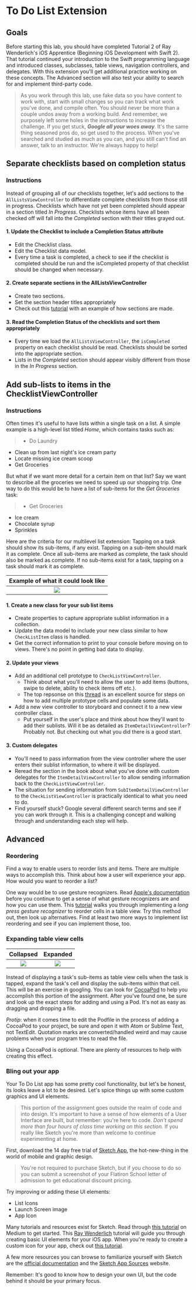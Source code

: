 # To Do List Extension

## Goals
Before starting this lab, you should have completed Tutorial 2 of Ray Wenderlich's iOS Apprentice (Beginning iOS Development with Swift 2). That tutorial continued your introduction to the Swift programming language and introduced classes, subclasses, table views, navigation controllers, and delegates. With this extension you'll get additional practice working on these concepts. The Advanced section will also test your ability to search for and implement third-party code.

> As you work through this lab, use fake data so you have content to work with, start with small changes so you can track what work you've done, and compile often. You should never be more than a couple undos away from a working build. And remember, we purposely left some holes in the instructions to increase the challenge. If you get stuck, ***Google all your woes away***. It's the same thing seasoned pros do, so get used to the process. When you've searched and studied as much as you can, and you still can't find an answer, talk to an instructor. We're always happy to help!

## Separate checklists based on completion status
### Instructions
Instead of grouping all of our checklists together, let's add sections to the `AllListsViewController` to differentiate complete checklists from those still in progress. Checklists which have not yet been completed should appear in a section titled *In Progress*. Checklists whose items have all been checked off will fall into the *Completed* section with their titles grayed out.

#### 1. Update the Checklist to include a Completion Status attribute
* Edit the Checklist class.
* Edit the Checklist data model.
* Every time a task is completed, a check to see if the checklist is completed should be run and the isCompleted property of that checklist should be changed when necessary.
 
#### 2. Create separate sections in the AllListsViewController
* Create two sections.
* Set the section header titles appropriately
* Check out this [tutorial](http://blog.apoorvmote.com/uitableview-with-multiple-sections-ios-swift/) with an example of how sections are made.

#### 3. Read the Completion Status of the checklists and sort them appropriately
* Every time we load the `AllListsViewController`, the `isCompleted` property on each checklist should be read. Checklists should be sorted into the appropriate section.
* Lists in the *Completed* section should appear visibly different from those in the *In Progress* section.

## Add sub-lists to items in the ChecklistViewController
### Instructions
Often times it's useful to have lists within a single task on a list. A simple example is a high-level list titled *Home*, which contains tasks such as:

> * Do Laundry
  * Clean up from last night's ice cream party
  * Locate missing ice cream scoop
  * Get Groceries

But what if we want more detail for a certain item on that list? Say we want to describe all the groceries we need to speed up our shopping trip. One way to do this would be to have a list of sub-items for the *Get Groceries* task:

> * Get Groceries
  * Ice cream
  * Chocolate syrup
  * Sprinkles

Here are the criteria for our multilevel list extension: Tapping on a task should show its sub-items, if any exist. Tapping on a sub-item should mark it as complete. Once all sub-items are marked as complete, the task should also be marked as complete. If no sub-items exist for a task, tapping on a task should mark it as complete.

Example of what it could look like             |  
:-------------------------:|
![](https://cloud.githubusercontent.com/assets/15805090/15329576/30c95724-1c27-11e6-8248-64ffa08d7b41.png)  |


#### 1. Create a new class for your sub list items
* Create properties to capture appropriate sublist information in a collection.
* Update the data model to include your new class similar to how `CheckListItem` class is handled.
* Get the correct information to print to your console before moving on to views. There's no point in getting bad data to display.

#### 2. Update your views
* Add an additional cell prototype to `CheckListViewController`.
	* Think about what you'll need to allow the user to add items (buttons, swipe to delete, ability to check items off etc.).
	* The top repsonse on this [thread](http://stackoverflow.com/questions/30774671/uitableview-with-more-than-one-custom-cells-with-swift) is an excellent source for steps on how to add multiple prototype cells and populate some data.
* Add a new view controller to storyboard and connect it to a new view controller class.
	* Put yourself in the user's place and think about how they'll want to add their sublists. Will it be as detailed as `ItemDetailViewController`? Probably not. But checking out what you did there is a good start.

#### 3. Custom delegates
* You'll need to pass information from the view controller where the user enters their sublist information, to where it will be displayed.
* Reread the section in the book about what you've done with custom delegates for the `ItemDetailViewController` to allow sending information back to the `CheckListViewController`.
* The situation for sending information from `SubItemDetailViewController` to the `CheckListViewController` is practically identical to what you need to do.
* Find yourself stuck? Google several different search terms and see if you can work through it. This is a challenging concept and walking through and understanding each step will help.


## Advanced

### Reordering
Find a way to enable users to reorder lists and items. There are multiple ways to accomplish this. Think about how a user will experience your app. How would you want to reorder a list?

One way would be to use gesture recognizers. Read [Apple's documentation](https://developer.apple.com/library/ios/documentation/UIKit/Reference/UIGestureRecognizer_Class/) before you continue to get a sense of what gesture recognizers are and how you can use them. This [tutorial](https://www.raywenderlich.com/63089/cookbook-moving-table-view-cells-with-a-long-press-gesture) walks you through implementing a *long press gesture recognizer* to reorder cells in a table view. Try this method out, then look up alternatives. Find at least two more ways to implement list reordering and see if you can implement those, too.  

### Expanding table view cells

Collapsed             |  Expanded
:-------------------------:|:-------------------------:
![](https://cloud.githubusercontent.com/assets/15805090/15329606/4a43444e-1c27-11e6-9e95-c895e4a21d86.png)  |  ![](https://cloud.githubusercontent.com/assets/15805090/15329596/3f76405c-1c27-11e6-9cb8-5769a8a866a7.png)


Instead of displaying a task's sub-items as table view cells when the task is tapped, expand the task's cell and display the sub-items within that cell. This will be an exercise in googling. You can look for [CocoaPod](https://cocoapods.org) to help you accomplish this portion of the assignment. After you've found one, be sure and look up the exact steps for adding and using a Pod. It's not as easy as dragging and dropping a file.

*Protip*: when it comes time to edit the Podfile in the process of adding a CocoaPod to your project, be sure and open it with Atom or Sublime Text, not TextEdit. Quotation marks are converted/handled weird and may cause problems when your program tries to read the file.

Using a CocoaPod is optional. There are plenty of resources to help with creating this effect.

### Bling out your app
Your To Do List app has some pretty cool functionality, but let's be honest, its looks leave a lot to be desired. Let's spice things up with some custom graphics and UI elements.

> This portion of the assignment goes outside the realm of code and into design. It's important to have a sense of how elements of a User Interface are built, but remember: you're here to code.
> *Don't spend more than four hours of class time working on this section.* If you really like Sketch you're more than welcome to continue experimenting at home.

First, download the 14 day free trial of [Sketch App](http://sketchapp.com), the hot-new-thing in the world of mobile and graphic design.

> You're not required to purchase Sketch, but if you choose to do so you can submit a screenshot of your Flatiron School letter of admission to get educational discount pricing.

Try improving or adding these UI elements:

* List Icons
* Launch Screen image
* App Icon

Many tutorials and resources exist for Sketch. Read through [this tutorial](https://medium.com/sketch-tricks/creating-a-vector-logo-in-sketch-3-6d67e72a1449#.uigu1hc59) on Medium to get started. This [Ray Wenderlich](https://www.raywenderlich.com/117609/sketch-indie-developers) tutorial will guide you through creating basic UI elements for your iOS app. When you're ready to create a custom icon for your app, check out [this tutorial](http://designmodo.com/icon-design-sketch/).

A few more resources you can browse to familiarize yourself with Sketch are the [official documentation](https://www.sketchapp.com/learn/documentation/) and the [Sketch App Sources](http://www.sketchappsources.com/tutorials-tips.html) website.

Remember: It's good to know how to design your own UI, but the code behind it should be your primary focus.
